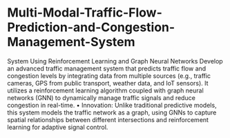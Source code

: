 # Multi-Modal-Traffic-Flow-Prediction-and-Congestion-Management-System
System Using Reinforcement Learning and Graph Neural Networks
Develop an advanced traffic management system that predicts traffic flow and congestion levels by integrating data from multiple sources (e.g., traffic cameras, GPS from public transport, weather data, and IoT sensors). It utilizes a reinforcement learning algorithm coupled with graph neural networks (GNN) to dynamically manage traffic signals and reduce congestion in real-time. • Innovation: Unlike traditional predictive models, this system models the traffic network as a graph, using GNNs to capture spatial relationships between different intersections and reinforcement learning for adaptive signal control.
